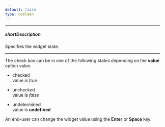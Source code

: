 ```yaml
---
default: false
type: boolean
---
```

---
##### shortDescription
Specifies the widget state.

---
The check box can be in one of the following states depending on the **value** option value.

- checked  
 value is *true*

- unchecked  
 value is *false*

- undetermined  
 value is **undefined**

An end-user can change the widget value using the **Enter** or **Space** key.
